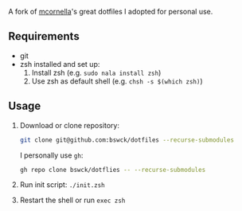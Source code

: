 A fork of [mcornella](https://github.com/mcornella)'s great dotfiles I adopted for personal use.

## Requirements

- git
- zsh installed and set up:
  1. Install zsh (e.g. `sudo nala install zsh`)
  2. Use zsh as default shell (e.g. `chsh -s $(which zsh)`)

## Usage

1. Download or clone repository:

   ```sh
   git clone git@github.com:bswck/dotfiles --recurse-submodules
   ```

   I personally use `gh`:
   ```sh
   gh repo clone bswck/dotflies -- --recurse-submodules
   ```

2. Run init script: `./init.zsh`

3. Restart the shell or run `exec zsh`

